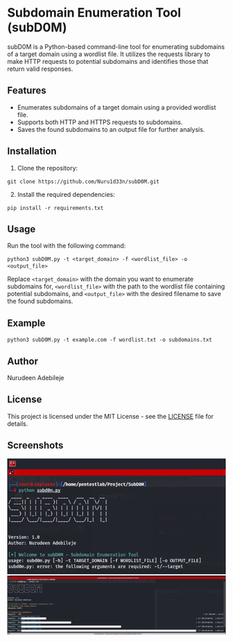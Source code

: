 # Subdomain Enumeration Tool (subD0M)

subD0M is a Python-based command-line tool for enumerating subdomains of a target domain using a wordlist file. It utilizes the requests library to make HTTP requests to potential subdomains and identifies those that return valid responses.

## Features

- Enumerates subdomains of a target domain using a provided wordlist file.
- Supports both HTTP and HTTPS requests to subdomains.
- Saves the found subdomains to an output file for further analysis.

## Installation

1. Clone the repository:

```
git clone https://github.com/Nuru1d33n/subD0M.git
```

2. Install the required dependencies:

```
pip install -r requirements.txt
```

## Usage

Run the tool with the following command:

```
python3 subD0M.py -t <target_domain> -f <wordlist_file> -o <output_file>
```

Replace `<target_domain>` with the domain you want to enumerate subdomains for, `<wordlist_file>` with the path to the wordlist file containing potential subdomains, and `<output_file>` with the desired filename to save the found subdomains.

## Example

```
python3 subD0M.py -t example.com -f wordlist.txt -o subdomains.txt
```

## Author

Nurudeen Adebileje

## License

This project is licensed under the MIT License - see the [LICENSE](LICENSE) file for details.

## Screenshots

![Screenshot 1](screenshots/subd0m1.png)
![Screenshot 2](screenshots/subD0M2.png)

